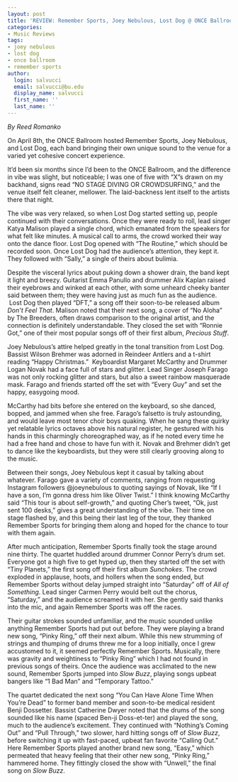 ```yaml
---
layout: post
title: 'REVIEW: Remember Sports, Joey Nebulous, Lost Dog @ ONCE Ballroom 4/8'
categories:
- Music Reviews
tags:
- joey nebulous
- lost dog
- once ballroom
- remember sports
author:
  login: salvucci
  email: salvucci@bu.edu
  display_name: salvucci
  first_name: ''
  last_name: ''
---
```

_By Reed Romanko_

On April 8th, the ONCE Ballroom hosted Remember Sports, Joey Nebulous, and Lost Dog, each band bringing their own unique sound to the venue for a varied yet cohesive concert experience.

It’d been six months since I’d been to the ONCE Ballroom, and the difference in vibe was slight, but noticeable; I was one of five with “X”s drawn on my backhand, signs read “NO STAGE DIVING OR CROWDSURFING,” and the venue itself felt cleaner, mellower. The laid-backness lent itself to the artists there that night.

The vibe was very relaxed, so when Lost Dog started setting up, people continued with their conversations. Once they were ready to roll, lead singer Katya Malison played a single chord, which emanated from the speakers for what felt like minutes. A musical call to arms, the crowd worked their way onto the dance floor. Lost Dog opened with “The Routine,” which should be recorded soon. Once Lost Dog had the audience’s attention, they kept it. They followed with “Sally,” a single of theirs about bulimia.

Despite the visceral lyrics about puking down a shower drain, the band kept it light and breezy. Guitarist Emma Panullo and drummer Alix Kaplan raised their eyebrows and winked at each other, with some unheard cheeky banter said between them; they were having just as much fun as the audience.  Lost Dog then played “DFT,” a song off their soon-to-be released album _Don’t Feel That_. Malison noted that their next song, a cover of “No Aloha” by The Breeders, often draws comparison to the original artist, and the connection is definitely understandable. They closed the set with “Ronnie Got,” one of their most popular songs off of their first album, _Precious Stuff_.

Joey Nebulous’s attire helped greatly in the tonal transition from Lost Dog. Bassist Wilson Brehmer was adorned in Reindeer Antlers and a t-shirt reading “Happy Christmas.”  Keyboardist Margaret McCarthy and Drummer Logan Novak had a face full of stars and glitter. Lead Singer Joseph Farago was not only rocking glitter and stars, but also a sweet rainbow masquerade mask. Farago and friends started off the set with “Every Guy” and set the happy, easygoing mood.

McCarthy had bits before she entered on the keyboard, so she danced, bopped, and jammed when she free. Farago’s falsetto is truly astounding, and would leave most tenor choir boys quaking. When he sang these quirky yet relatable lyrics octaves above his natural register, he gestured with his hands in this charmingly choreographed way, as if he noted every time he had a free hand and chose to have fun with it. Novak and Brehmer didn’t get to dance like the keyboardists, but they were still clearly grooving along to the music.

Between their songs, Joey Nebulous kept it casual by talking about whatever. Farago gave a variety of comments, ranging from requesting Instagram followers @joeynebulous to quoting sayings of Novak, like “If I have a son, I’m gonna dress him like Oliver Twist.” I think knowing McCarthy said “This tour is about self-growth,” and quoting Cher’s tweet, “Ok, just sent 100 desks,” gives a great understanding of the vibe. Their time on stage flashed by, and this being their last leg of the tour, they thanked Remember Sports for bringing them along and hoped for the chance to tour with them again.

After much anticipation, Remember Sports finally took the stage around nine thirty. The quartet huddled around drummer Connor Perry’s drum set. Everyone got a high five to get hyped up, then they started off the set with “Tiny Planets,” the first song off their first album _Sunchokes_. The crowd exploded in applause, hoots, and hollers when the song ended, but Remember Sports without delay jumped straight into “Saturday” off of _All of Something_. Lead singer Carmen Perry would belt out the chorus, “Saturday,” and the audience screamed it with her. She gently said thanks into the mic, and again Remember Sports was off the races.

Their guitar strokes sounded unfamiliar, and the music sounded unlike anything Remember Sports had put out before. They were playing a brand new song, “Pinky Ring,” off their next album. While this new strumming of strings and thumping of drums threw me for a loop initially, once I grew accustomed to it, it seemed perfectly Remember Sports. Musically, there was gravity and weightiness to “Pinky Ring” which I had not found in previous songs of theirs. Once the audience was acclimated to the new sound, Remember Sports jumped into _Slow Buzz_, playing songs upbeat bangers like “1 Bad Man” and “Temporary Tattoo.”

The quartet dedicated the next song “You Can Have Alone Time When You’re Dead” to former band member and soon-to-be medical resident Benji Dossetter. Bassist Catherine Dwyer noted that the drums of the song sounded like his name (spaced Ben-ji Doss-et-ter) and played the song, much to the audience’s excitement. They continued with “Nothing’s Coming Out” and “Pull Through,” two slower, hard hitting songs off of _Slow Buzz_, before switching it up with fast-paced, upbeat fan favorite “Calling Out.” Here Remember Sports played another brand new song, “Easy,” which permeated that heavy feeling that their other new song, “Pinky Ring,” hammered home. They fittingly closed the show with “Unwell,” the final song on _Slow Buzz_.